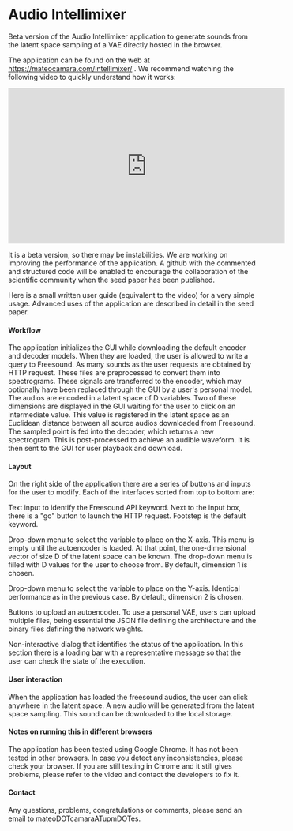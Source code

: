 # Audio Intellimixer

Beta version of the Audio Intellimixer application to generate sounds from the latent space sampling of a VAE directly hosted in the browser.

The application can be found on the web at https://mateocamara.com/intellimixer/ . We recommend watching the following video to quickly understand how it works:

<iframe width="560" height="315" src="https://www.youtube.com/embed/dQw4w9WgXcQ" frameborder="0" allow="autoplay; encrypted-media" allowfullscreen></iframe>

It is a beta version, so there may be instabilities. We are working on improving the performance of the application. A github with the commented and structured code will be enabled to encourage the collaboration of the scientific community when the seed paper has been published. 

Here is a small written user guide (equivalent to the video) for a very simple usage. Advanced uses of the application are described in detail in the seed paper.

#### Workflow

The application initializes the GUI while downloading the default encoder and decoder models. When they are loaded, the user is allowed to write a query to Freesound. As many sounds as the user requests are obtained by HTTP request. These files are preprocessed to convert them into spectrograms. These signals are transferred to the encoder, which may optionally have been replaced through the GUI by a user's personal model. The audios are encoded in a latent space of D variables. Two of these dimensions are displayed in the GUI waiting for the user to click on an intermediate value. This value is registered in the latent space as an Euclidean distance between all source audios downloaded from Freesound. The sampled point is fed into the decoder, which returns a new spectrogram. This is post-processed to achieve an audible waveform. It is then sent to the GUI for user playback and download.

#### Layout

On the right side of the application there are a series of buttons and inputs for the user to modify. Each of the interfaces sorted from top to bottom are:

Text input to identify the Freesound API keyword. Next to the input box, there is a "go" button to launch the HTTP request. Footstep is the default keyword.

Drop-down menu to select the variable to place on the X-axis. This menu is empty until the autoencoder is loaded. At that point, the one-dimensional vector of size D of the latent space can be known. The drop-down menu is filled with D values for the user to choose from. By 
default, dimension 1 is chosen.

Drop-down menu to select the variable to place on the Y-axis. Identical performance as in the previous case. By default, dimension 2 is chosen.

Buttons to upload an autoencoder. To use a personal VAE, users can upload multiple files, being essential the JSON file defining the architecture and the binary files defining the network weights.

Non-interactive dialog that identifies the status of the application. In this section there is a loading bar with a representative message so that the user can check the state of the execution.

#### User interaction

When the application has loaded the freesound audios, the user can click anywhere in the latent space. A new audio will be generated from the latent space sampling. This sound can be downloaded to the local storage.



#### Notes on running this in different browsers

The application has been tested using Google Chrome. It has not been tested in other browsers. In case you detect any inconsistencies, please check your browser. If you are still testing in Chrome and it still gives problems, please refer to the video and contact the developers to fix it.

#### Contact

Any questions, problems, congratulations or comments, please send an email to mateoDOTcamaraATupmDOTes.